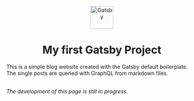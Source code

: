 <p align="center">
  <a href="https://www.gatsbyjs.com">
    <img alt="Gatsby" src="https://www.gatsbyjs.com/Gatsby-Monogram.svg" width="60" />
  </a>
</p>
<h1 align="center">
  My first Gatsby Project
</h1>
This is a simple blog website created with the Gatsby default boilerplate. <br />
The single posts are queried with GraphQL from markdown files.
<br />
<br />

*The development of this page is still in progress.*
